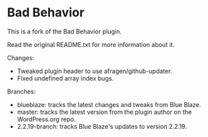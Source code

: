 Bad Behavior
============

This is a fork of the Bad Behavior plugin.

Read the original README.txt for more information about it.

Changes:

* Tweaked plugin header to use afragen/github-updater.
* Fixed undefined array index bugs.

Branches:

* blueblaze:      tracks the latest changes and tweaks from Blue Blaze.
* master:         tracks the latest version from the plugin author on the WordPress.org repo.
* 2.2.19-branch:  tracks Blue Blaze's updates to version 2.2.19.